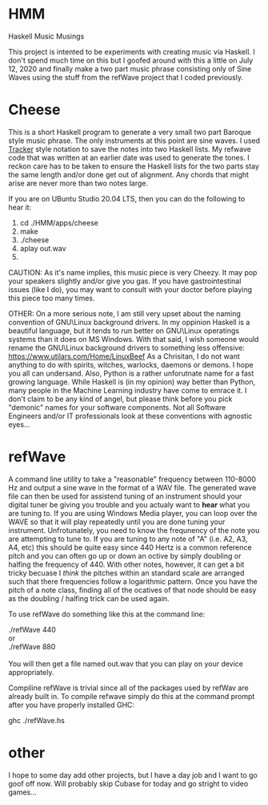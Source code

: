 # HMM
Haskell Music Musings

This project is intented to be experiments with creating music via Haskell.  I don't spend much time on this but I goofed around with this a little on July 12, 2020 and finally make a two part music phrase consisting only of Sine Waves using the stuff from the refWave project that I coded previously.

# Cheese

This is a short Haskell program to generate a very small two part Baroque style music phrase.  The only instruments at this point are sine waves.  I used <a href="https://en.wikipedia.org/wiki/Music_tracker">Tracker</a> style notation to save the notes into two Haskell lists.  My refwave code that was written at an earlier date was used to generate the tones.  I reckon care has to be taken to ensure the Haskell lists for the two parts stay the same length and/or done get out of alignment.  Any chords that might arise are never more than two notes large.

If you are on UBuntu Studio 20.04 LTS, then you can do the following to hear it:
<ol>
  <li>cd ./HMM/apps/cheese</li>
  <li>make</li>
  <li>./cheese</li>
  <li>aplay out.wav<li>
</ol>

CAUTION: As it's name implies, this music piece is very Cheezy.  It may pop your speakers slightly and/or give you gas.  If you have gastrointestinal issues (like I do), you may want to consult with your doctor before playing this piece too many times.

OTHER: On a more serious note, I am still very upset about the naming convention of GNU\Linux background drivers.  In my oppinion Haskell is a beautiful language, but it tends to run better on GNU\Linux operatings systems than it does on MS Windows.  With that said, I wish someone would rename the GNU\Linux background drivers to something less offensive:
https://www.utilars.com/Home/LinuxBeef
As a Chrisitan, I do not want anything to do with spirits, witches, warlocks, daemons or demons.  I hope you all can undersand.  Also, Python is a rather unforutnate name for a fast growing language.  While Haskell is (in my opinion) way better than Python, many people in the Machine Learning industry have come to emrace it.  I don't claim to be any kind of angel, but please think before you pick "demonic" names for your software components.  Not all Software Engineers and/or IT professionals look at these conventions with agnostic eyes...

# refWave

A command line utility to take a "reasonable" frequency between 110-8000 Hz and output a sine wave in the format of a WAV file.  The generated wave file can then be used for assistend tuning of an instrument should your digital tuner be giving you trouble and you actualy want to <b>hear</b> what you are tuning to.  If you are using Windows Media player, you can loop over the WAVE so that it will play repeatedly until you are done tuning your instrument.  Unfrotunately, you need to know the frequnency of the note you are attempting to tune to.  If you are tuning to any note of "A" (i.e. A2, A3, A4, etc) this should be quite easy since 440 Hertz is a common reference pitch and you can often go up or down an octive by simply doubling or halfing the frequency of 440.  With other notes, however, it can get a bit tricky becuase I *think* the pitches within an standard scale are arranged such that there frequencies follow a logarithmic pattern.  Once you have the pitch of a note class, finding all of the ocatives of that node should be easy as the doubling / halfing trick can be used again.

To use refWave do something like this at the command line:

./refWave 440<br />
or<br />
./refWave 880<br />
<br />
You will then get a file named out.wav that you can play on your device appropriately.  

Compiline refWave is trivial since all of the packages used by refWav are already built in.  To compile refwave simply do this at the command prompt after you have properly installed GHC:

ghc ./refWave.hs



# other

I hope to some day add other projects, but I have a day job and I want to go goof off now.  Will probably skip Cubase for today and go stright to video games...
